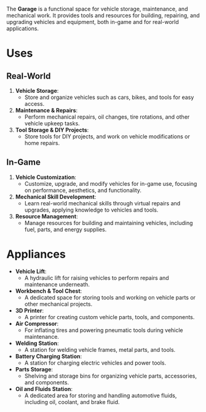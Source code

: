 The **Garage** is a functional space for vehicle storage, maintenance, and mechanical work. It provides tools and resources for building, repairing, and upgrading vehicles and equipment, both in-game and for real-world applications.

# Uses

## Real-World

1. **Vehicle Storage**:
    - Store and organize vehicles such as cars, bikes, and tools for easy access.
2. **Maintenance & Repairs**:
    - Perform mechanical repairs, oil changes, tire rotations, and other vehicle upkeep tasks.
3. **Tool Storage & DIY Projects**:
    - Store tools for DIY projects, and work on vehicle modifications or home repairs.

## In-Game

1. **Vehicle Customization**:
    - Customize, upgrade, and modify vehicles for in-game use, focusing on performance, aesthetics, and functionality.
2. **Mechanical Skill Development**:
    - Learn real-world mechanical skills through virtual repairs and upgrades, applying knowledge to vehicles and tools.
3. **Resource Management**:
    - Manage resources for building and maintaining vehicles, including fuel, parts, and energy supplies.

# Appliances

- **Vehicle Lift**:
    - A hydraulic lift for raising vehicles to perform repairs and maintenance underneath.
- **Workbench & Tool Chest**:
    - A dedicated space for storing tools and working on vehicle parts or other mechanical projects.
- **3D Printer**:
    - A printer for creating custom vehicle parts, tools, and components.
- **Air Compressor**:
    - For inflating tires and powering pneumatic tools during vehicle maintenance.
- **Welding Station**:
    - A station for welding vehicle frames, metal parts, and tools.
- **Battery Charging Station**:
    - A station for charging electric vehicles and power tools.
- **Parts Storage**:
    - Shelving and storage bins for organizing vehicle parts, accessories, and components.
- **Oil and Fluids Station**:
    - A dedicated area for storing and handling automotive fluids, including oil, coolant, and brake fluid.